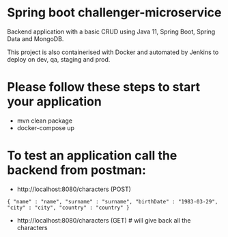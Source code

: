 # Spring boot challenger-microservice

Backend application with a basic CRUD using Java 11, Spring Boot, Spring Data and MongoDB.

This project is also containerised with Docker and automated by Jenkins to deploy on dev, qa, staging and prod.

# Please follow these steps to start your application 

- mvn clean package 
- docker-compose up

# To test an application call the backend from postman:

- http://localhost:8080/characters (POST)

`{
 	"name" : "name",
 	"surname" : "surname",
 	"birthDate" : "1983-03-29",
 	"city" : "city",
 	"country" : "country"
 }`

- http://localhost:8080/characters (GET) # will give back all the characters 
